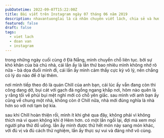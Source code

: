 ```yaml
---
pubDatetime: 2022-09-07T15:22:00Z
title: Bài viết trên Instagram ngày 07 tháng 06 năm 2019
description: nhavantuonglai là cá nhân chuyên viết lách, chia sẻ và hướng dẫn mọi người thuần thục hơn khi thực hành viết lách mỗi ngày qua những bài chia sẻ ngắn trên Instagram chính thức.
featured: false
draft: false
tags:
  - viet lach
  - doan van
  - instagram
---
```


trong những ngày cuối cùng ở Đà Nẵng, mình chuyển chỗ liên tục. bởi sự khó khăn của bà chủ nhà, cái lần ấy là lần thứ bao nhiêu mình không nhớ rõ nữa – bà dọa đuổi mình đi, cái lần ấy mình cảm thấy cực kỳ vô lý, nên chẳng có lý do nào để ở lại thêm.

nơi mình tiếp theo đó là quán Chill của anh bạn, cái lúc ấy vẫn đang còn thi công dang dở, bụi cát với gạch đá ngổng ngang khắp nơi, hôm nào quên là y rằng tối về phủi bụi mệt nghỉ mới có chỗ yên giấc. sau mình với anh bạn ấy cũng về chung một nhà, không còn ở Chill nữa, nhà mới đúng nghĩa là nhà hơn so với nơi tạm bợ kia.

sau khi Chill hoàn thiện rồi, mình ít khi ghé qua đây, không phải vì không thích mà vì quen không khí ở Hẻm hơn. có một lần ngồi lại, đợi mà xem mọi người pha thử đồ uống. lần ấy mình được thử hết món này sang món khác, với đủ vị và đủ cách thử nghiệm, lần ấy thực sự vui và đáng nhớ vô cùng.
